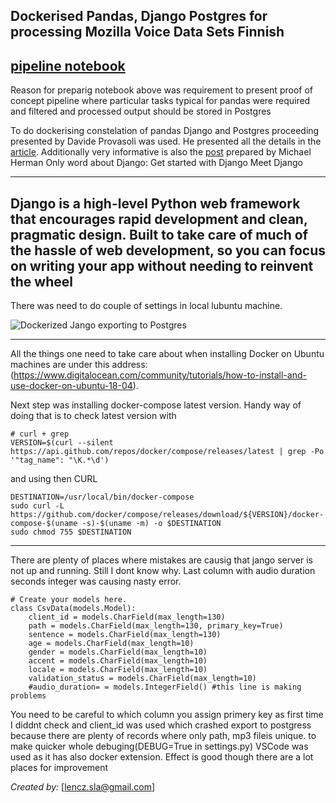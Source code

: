 

## Dockerised Pandas, Django Postgres for processing Mozilla Voice Data Sets Finnish
 [pipeline notebook](pipeline_Finish_Post_SQL.ipynb)
---
Reason for preparig notebook above  was requirement to present proof of concept pipeline where particular tasks typical for pandas 
were required and filtered and processed output should be stored in Postgres

To  do dockerising constelation of pandas Django and Postgres proceeding presented by Davide Provasoli  was used.
He presented all the details in  the [article](https://medium.com/star-gazers/data-workflow-with-django-pandas-postgresql-and-docker-56fbf2bc1105).
Additionally very informative is also the  [post](https://testdriven.io/dockerizing-django-with-postgres-gunicorn-and-nginx) prepared by Michael Herman
Only word about Django:
 Get started with Django
Meet Django

---

Django is a high-level Python web framework that encourages rapid development and clean, pragmatic design. Built to  take care of much of the hassle of web development, so you can focus on writing your app without needing to reinvent the wheel
---


There was need to do couple of settings  in  local lubuntu machine.

![Dockerized Jango exporting to Postgres ](docker-jango-postgres.gif)
 


---


All the  things one need to take care about when installing Docker on Ubuntu machines are under this address: (https://www.digitalocean.com/community/tutorials/how-to-install-and-use-docker-on-ubuntu-18-04).

Next step was installing docker-compose latest version.
Handy way of doing that is to check latest version with 



```
# curl + grep
VERSION=$(curl --silent https://api.github.com/repos/docker/compose/releases/latest | grep -Po '"tag_name": "\K.*\d')
```
and using then CURL



```
DESTINATION=/usr/local/bin/docker-compose
sudo curl -L https://github.com/docker/compose/releases/download/${VERSION}/docker-compose-$(uname -s)-$(uname -m) -o $DESTINATION
sudo chmod 755 $DESTINATION

```





---
There are plenty of places where mistakes are causig that jango server 
is not up and running. Still I dont know why. Last column with audio duration seconds integer was causing nasty error. 





```
# Create your models here.
class CsvData(models.Model):
    client_id = models.CharField(max_length=130)
    path = models.CharField(max_length=130, primary_key=True)
    sentence = models.CharField(max_length=130)
    age = models.CharField(max_length=10)
    gender = models.CharField(max_length=10)
    accent = models.CharField(max_length=10)
    locale = models.CharField(max_length=10)
    validation_status = models.CharField(max_length=10)
    #audio_duration= = models.IntegerField() #this line is making problems
```

You need to be careful to which column you assign primery key as first time I diddnt check and client_id was used which crashed export to postgress because there are plenty of records  where only path, mp3 fileis unique.
to make quicker whole debuging(DEBUG=True in settings.py) VSCode was used as it has also docker extension. 
Effect is good though there are a lot places for improvement


_Created by:_ [lencz.sla@gmail.com]

